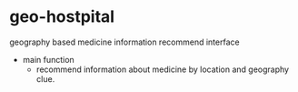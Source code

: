 # geo-hostpital
geography based medicine information recommend interface

- main function
  - recommend information about medicine by location and geography clue.
